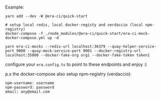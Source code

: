 Example:

```
yarn add --dev -W @era-ci/quick-start

# setup local redis, local docker-registy and verdaccio (local npm-registry)
docker-compose -f ./node_modules/@era-ci/quick-start/era-ci-mock-docker-compose.yml up -d

yarn era-ci-mocks --redis-url localhost:36379 --quay-helper-service-port 9000 --quay-mock-service-port 9001 --docker-registry-url localhost:35000 --docker-fake-org org1 --docker-fake-token token1
```

configure your `era.config.ts` to point to these endpoints and enjoy :)

p.s the docker-compose also setup npm-registry (verdaccio):

```
npm-username: username
npm-password: password
email: any@email.com
```
